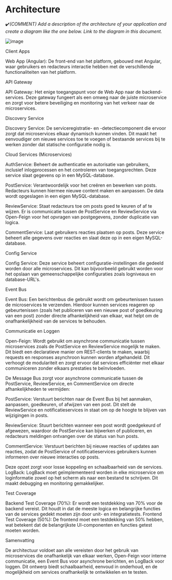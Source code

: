# Architecture

:heavy_check_mark:_(COMMENT) Add a description of the architecture of your application and create a diagram like the one below. Link to the diagram in this document._

![image](https://github.com/user-attachments/assets/778ec23f-2c6a-45da-84df-2d40dbc56791)


Client Apps

Web App (Angular): De front-end van het platform, gebouwd met Angular, waar gebruikers en redacteurs interactie hebben met de verschillende functionaliteiten van het platform.

API Gateway

API Gateway: Het enige toegangspunt voor de Web App naar de backend-services. Deze gateway fungeert als een omweg naar de juiste microservice en zorgt voor betere beveiliging en monitoring van het verkeer naar de microservices.

Discovery Service

Discovery Service: De serviceregistratie- en -detectiecomponent die ervoor zorgt dat microservices elkaar dynamisch kunnen vinden. Dit maakt het eenvoudiger om nieuwe services toe te voegen of bestaande services bij te werken zonder dat statische configuratie nodig is.

Cloud Services (Microservices)

  AuthService: Beheert de authenticatie en autorisatie van gebruikers, inclusief inlogprocessen en het controleren van toegangsrechten. Deze service slaat gegevens op in een MySQL-database.

PostService: Verantwoordelijk voor het creëren en bewerken van posts. Redacteurs kunnen hiermee nieuwe content maken en aanpassen. De data wordt opgeslagen in een eigen MySQL-database.

ReviewService: Staat redacteurs toe om posts goed te keuren of af te wijzen. Er is communicatie tussen de PostService en ReviewService via Open-Feign voor het opvragen van postgegevens, zonder duplicatie van logica.

CommentService: Laat gebruikers reacties plaatsen op posts. Deze service beheert alle gegevens over reacties en slaat deze op in een eigen MySQL-database.

Config Service

Config Service: Deze service beheert configuratie-instellingen die gedeeld worden door alle microservices. Dit kan bijvoorbeeld gebruikt worden voor het opslaan van gemeenschappelijke configuraties zoals logniveaus en database-URL's.

Event Bus

Event Bus: Een berichtenbus die gebruikt wordt om gebeurtenissen tussen de microservices te verzenden. Hierdoor kunnen services reageren op gebeurtenissen (zoals het publiceren van een nieuwe post of goedkeuring van een post) zonder directe afhankelijkheid van elkaar, wat helpt om de onafhankelijkheid van de services te behouden.

Communicatie en Loggen

Open-Feign: Wordt gebruikt om asynchrone communicatie tussen microservices zoals de PostService en ReviewService mogelijk te maken. Dit biedt een declaratieve manier om REST-clients te maken, waarbij requests en responses asynchroon kunnen worden afgehandeld. Dit verhoogt de modulariteit en zorgt ervoor dat services efficiënter met elkaar communiceren zonder elkaars prestaties te beïnvloeden.

De Message Bus zorgt voor asynchrone communicatie tussen de PostService, ReviewService, en CommentService om directe afhankelijkheden te vermijden:

PostService: Verstuurt berichten naar de Event Bus bij het aanmaken, aanpassen, goedkeuren, of afwijzen van een post. Dit stelt de ReviewService en notificatieservices in staat om op de hoogte te blijven van wijzigingen in posts.

ReviewService: Stuurt berichten wanneer een post wordt goedgekeurd of afgewezen, waardoor de PostService kan bijwerken of publiceren, en redacteurs meldingen ontvangen over de status van hun posts.

CommentService: Verstuurt berichten bij nieuwe reacties of updates aan reacties, zodat de PostService of notificatieservices gebruikers kunnen informeren over nieuwe interacties op posts.

Deze opzet zorgt voor losse koppeling en schaalbaarheid van de services.
LogBack: LogBack moet geïmplementeerd worden in elke microservice om loginformatie zowel op het scherm als naar een bestand te schrijven. Dit maakt debugging en monitoring gemakkelijker.

Test Coverage

Backend Test Coverage (70%): Er wordt een testdekking van 70% voor de backend vereist. Dit houdt in dat de meeste logica en belangrijke functies van de services gedekt moeten zijn door unit- en integratietests.
Frontend Test Coverage (50%): De frontend moet een testdekking van 50% hebben, wat betekent dat de belangrijkste UI-componenten en functies getest moeten worden.

Samenvatting

De architectuur voldoet aan alle vereisten door het gebruik van microservices die onafhankelijk van elkaar werken, Open-Feign voor interne communicatie, een Event Bus voor asynchrone berichten, en LogBack voor loggen. Dit ontwerp biedt schaalbaarheid, eenvoud in onderhoud, en de mogelijkheid om services onafhankelijk te ontwikkelen en te testen.
